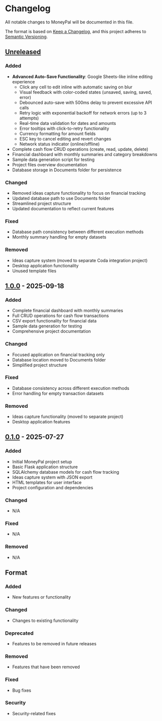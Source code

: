 # Changelog

All notable changes to MoneyPal will be documented in this file.

The format is based on [Keep a Changelog](https://keepachangelog.com/en/1.0.0/),
and this project adheres to [Semantic Versioning](https://semver.org/spec/v2.0.0.html).

## [Unreleased]

### Added
- **Advanced Auto-Save Functionality**: Google Sheets-like inline editing experience
  - Click any cell to edit inline with automatic saving on blur
  - Visual feedback with color-coded states (unsaved, saving, saved, error)
  - Debounced auto-save with 500ms delay to prevent excessive API calls
  - Retry logic with exponential backoff for network errors (up to 3 attempts)
  - Real-time data validation for dates and amounts
  - Error tooltips with click-to-retry functionality
  - Currency formatting for amount fields
  - ESC key to cancel editing and revert changes
  - Network status indicator (online/offline)
- Complete cash flow CRUD operations (create, read, update, delete)
- Financial dashboard with monthly summaries and category breakdowns
- Sample data generation script for testing
- Project files overview documentation
- Database storage in Documents folder for persistence

### Changed
- Removed ideas capture functionality to focus on financial tracking
- Updated database path to use Documents folder
- Streamlined project structure
- Updated documentation to reflect current features

### Fixed
- Database path consistency between different execution methods
- Monthly summary handling for empty datasets

### Removed
- Ideas capture system (moved to separate Coda integration project)
- Desktop application functionality
- Unused template files

## [1.0.0] - 2025-09-18

### Added
- Complete financial dashboard with monthly summaries
- Full CRUD operations for cash flow transactions
- CSV export functionality for financial data
- Sample data generation for testing
- Comprehensive project documentation

### Changed
- Focused application on financial tracking only
- Database location moved to Documents folder
- Simplified project structure

### Fixed
- Database consistency across different execution methods
- Error handling for empty transaction datasets

### Removed
- Ideas capture functionality (moved to separate project)
- Desktop application features

## [0.1.0] - 2025-07-27

### Added
- Initial MoneyPal project setup
- Basic Flask application structure
- SQLAlchemy database models for cash flow tracking
- Ideas capture system with JSON export
- HTML templates for user interface
- Project configuration and dependencies

### Changed
- N/A

### Fixed
- N/A

### Removed
- N/A

## Format

### Added
- New features or functionality

### Changed
- Changes to existing functionality

### Deprecated
- Features to be removed in future releases

### Removed
- Features that have been removed

### Fixed
- Bug fixes

### Security
- Security-related fixes

[Unreleased]: https://github.com/SamStamport/MoneyPal/compare/v1.0.0...HEAD
[1.0.0]: https://github.com/SamStamport/MoneyPal/compare/v0.1.0...v1.0.0
[0.1.0]: https://github.com/SamStamport/MoneyPal/releases/tag/v0.1.0
